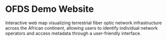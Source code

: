 # OFDS Demo Website

Interactive web map visualizing terrestrial fiber optic network infrastructure across the African continent, allowing users to identify individual network operators and access metadata through a user-friendly interface.


